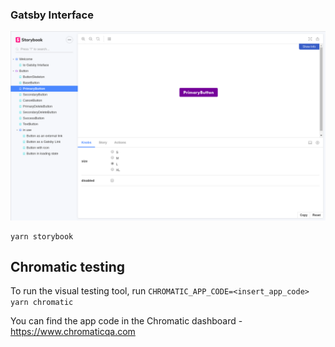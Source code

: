 ### Gatsby Interface

![Storybook](assets/storybook.png)

```
yarn storybook
```

## Chromatic testing

To run the visual testing tool, run `CHROMATIC_APP_CODE=<insert_app_code> yarn chromatic`

You can find the app code in the Chromatic dashboard - https://www.chromaticqa.com
